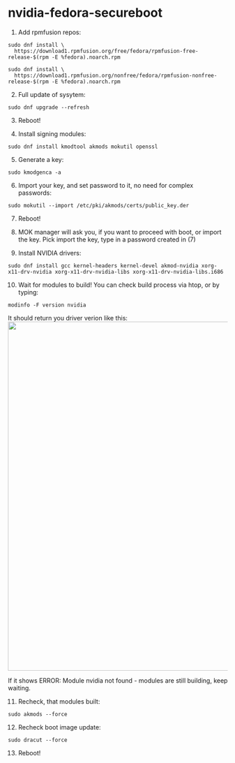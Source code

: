 # nvidia-fedora-secureboot


1) Add rpmfusion repos:
```
sudo dnf install \
  https://download1.rpmfusion.org/free/fedora/rpmfusion-free-release-$(rpm -E %fedora).noarch.rpm

sudo dnf install \
  https://download1.rpmfusion.org/nonfree/fedora/rpmfusion-nonfree-release-$(rpm -E %fedora).noarch.rpm
```

2) Full update of sysytem:
```
sudo dnf upgrade --refresh
```
3) Reboot!

4) Install signing modules:
```
sudo dnf install kmodtool akmods mokutil openssl
```
5) Generate a key:
```
sudo kmodgenca -a
```
6) Import your key, and set password to it, no need for complex passwords:
```
sudo mokutil --import /etc/pki/akmods/certs/public_key.der
```
7) Reboot!

8) MOK manager will ask you, if you want to proceed with boot, or import the key. Pick import the key, type in a password created in (7)

9) Install NVIDIA drivers:
```
sudo dnf install gcc kernel-headers kernel-devel akmod-nvidia xorg-x11-drv-nvidia xorg-x11-drv-nvidia-libs xorg-x11-drv-nvidia-libs.i686
```
10) Wait for modules to build! You can check build process via htop, or by typing:
```
modinfo -F version nvidia
```
It should return you driver verion like this:
<img src="https://github.com/roworu/nvidia-fedora-secureboot/assets/36964755/ee673c2c-74db-4bd9-abc5-d50ae1c5404a" width="800">

If it shows ERROR: Module nvidia not found - modules are still building, keep waiting.

11) Recheck, that modules built:
```
sudo akmods --force
```
12) Recheck boot image update:
```
sudo dracut --force
```
13) Reboot!
